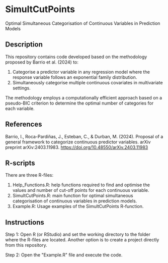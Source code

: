 # SimultCutPoints
Optimal Simultaneous Categorisation of Continuous Variables in Prediction Models

## Description
This repository contains code developed based on the methodology proposed by Barrio et al. (2024) to:
1. Categorise a predictor variable in any regression model where the response variable follows an exponential family distribution.
2. Simultaneously categorise multiple continuous covariates in multivariate settings.

The methodology employs a computationally efficient approach based on a pseudo-BIC criterion to determine the optimal number of categories for each variable.

## References
Barrio, I., Roca-Pardiñas, J., Esteban, C., & Durban, M. (2024). Proposal of a general framework to categorize continuous predictor variables. arXiv preprint arXiv:2403.11983. https://doi.org/10.48550/arXiv.2403.11983

## R-scripts
There are three R-files:
1. Help_Functions.R: help functions required to find and optimise the values and number of cut-off points for each continuous variable.
2. SimultCutPoints.R: main function for optimal simultaneous categorisation of continuous variables in prediction models.
3. Example.R: Usage examples of the SimultCutPoints R-function.

## Instructions
Step 1: Open R (or RStudio) and set the working directory to the folder where the R-files are located. Another option is to create a project directly from this repository.

Step 2: Open the "Example.R" file and execute the code.

